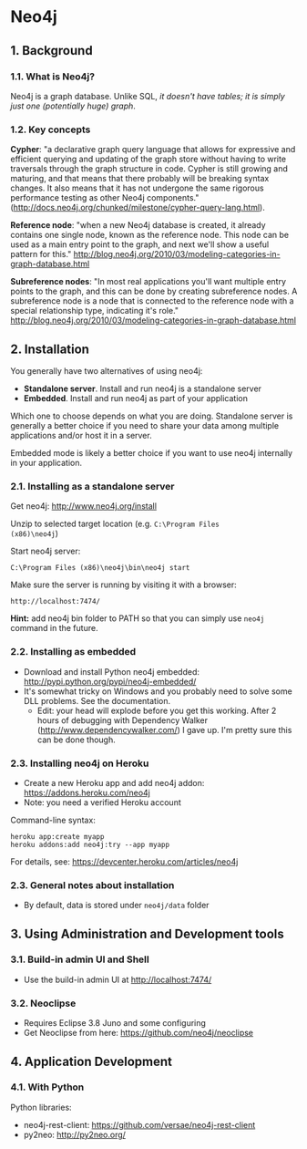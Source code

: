 # Neo4j

## 1. Background

### 1.1. What is Neo4j?

Neo4j is a graph database. Unlike SQL, *it doesn't have tables; it is simply just one (potentially huge) graph*.

### 1.2. Key concepts

**Cypher**: "a declarative graph query language that allows for expressive and efficient querying and updating of the graph store without having to write traversals through the graph structure in code. Cypher is still growing and maturing, and that means that there probably will be breaking syntax changes. It also means that it has not undergone the same rigorous performance testing as other Neo4j components." (<http://docs.neo4j.org/chunked/milestone/cypher-query-lang.html>).

**Reference node**: "when a new Neo4j database is created, it already contains one single node, known as the reference node. This node can be used as a main entry point to the graph, and next we'll show a useful pattern for this." <http://blog.neo4j.org/2010/03/modeling-categories-in-graph-database.html>

**Subreference nodes**: "In most real applications you'll want multiple entry points to the graph, and this can be done by creating subreference nodes. A subreference node is a node that is connected to the reference node with a special relationship type, indicating it's role." <http://blog.neo4j.org/2010/03/modeling-categories-in-graph-database.html>

## 2. Installation

You generally have two alternatives of using neo4j:

- **Standalone server**. Install and run neo4j is a standalone server
- **Embedded**. Install and run neo4j as part of your application

Which one to choose depends on what you are doing. Standalone server is generally a better choice if
you need to share your data among multiple applications and/or host it in a server.

Embedded mode is likely a better choice if you want to use neo4j internally in your application.

### 2.1. Installing as a standalone server

Get neo4j: <http://www.neo4j.org/install>

Unzip to selected target location (e.g. <code>C:\Program Files (x86)\neo4j</code>)

Start neo4j server:

    C:\Program Files (x86)\neo4j\bin\neo4j start

Make sure the server is running by visiting it with a browser:

    http://localhost:7474/

**Hint:** add neo4j bin folder to PATH so that you can simply use `neo4j` command in the future.

### 2.2. Installing as embedded

- Download and install Python neo4j embedded: http://pypi.python.org/pypi/neo4j-embedded/
- It's somewhat tricky on Windows and you probably need to solve some DLL problems. See the documentation.
  - Edit: your head will explode before you get this working. After 2 hours of debugging with Dependency Walker (<http://www.dependencywalker.com/>) I gave up. I'm pretty sure this can be done though.

### 2.3. Installing neo4j on Heroku

- Create a new Heroku app and add neo4j addon: <https://addons.heroku.com/neo4j>
- Note: you need a verified Heroku account

Command-line syntax:

    heroku app:create myapp
    heroku addons:add neo4j:try --app myapp

For details, see: <https://devcenter.heroku.com/articles/neo4j>

### 2.3. General notes about installation

- By default, data is stored under `neo4j/data` folder

## 3. Using Administration and Development tools

### 3.1. Build-in admin UI and Shell

- Use the build-in admin UI at <http://localhost:7474/>

### 3.2. Neoclipse

- Requires Eclipse 3.8 Juno and some configuring
- Get Neoclipse from here: <https://github.com/neo4j/neoclipse>

## 4. Application Development

### 4.1. With Python

Python libraries:

- neo4j-rest-client: <https://github.com/versae/neo4j-rest-client>
- py2neo: <http://py2neo.org/>
